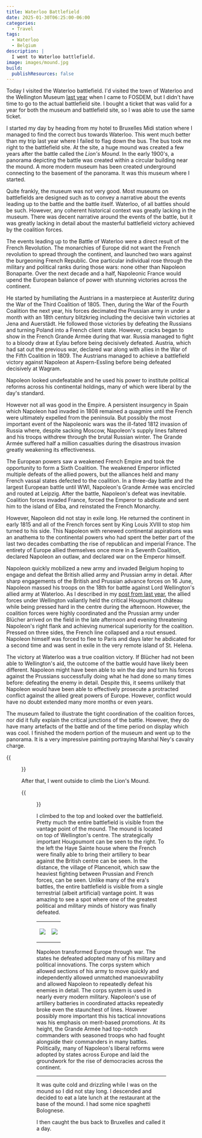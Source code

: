 ```yaml
---
title: Waterloo Battlefield
date: 2025-01-30T06:25:00-06:00
categories:
  - Travel
tags:
  - Waterloo
  - Belgium
description: |
  I went to Waterloo battlefield.
image: images/mound.jpg
build:
  publishResources: false
---
```


Today I visited the Waterloo battlefield. I'd visited the town of Waterloo and
the Wellington Museum
[last year]({{<ref"../../2024-fosdem/waterloo/index.md">}}) when I came to
FOSDEM, but I didn't have time to go to the actual battlefield site. I bought a
ticket that was valid for a year for both the museum and battlefield site, so I
was able to use the same ticket.

I started my day by heading from my hotel to Bruxelles Midi station where I
managed to find the correct bus towards Waterloo. This went much better than my
trip last year where I failed to flag down the bus. The bus took me right to the
battlefield site. At the site, a huge mound was created a few years after the
battle called the _Lion's Mound_. In the early 1900's, a panorama depicting the
battle was created within a circular building near the mound. A more modern
museum has been created underground connecting to the basement of the panorama.
It was this museum where I started.

Quite frankly, the museum was not very good. Most museums on battlefields are
designed such as to convey a narrative about the events leading up to the battle
and the battle itself. Waterloo, of all battles should be such. However, any
coherent historical context was greatly lacking in the museum. There was decent
narrative around the events of the battle, but it was greatly lacking in detail
about the masterful battlefield victory achieved by the coalition forces.

The events leading up to the Battle of Waterloo were a direct result of the
French Revolution. The monarchies of Europe did not want the French revolution
to spread through the continent, and launched two wars against the burgeoning
French Republic. One particular individual rose through the military and
political ranks during those wars: none other than Napoleon Bonaparte. Over the
next decade and a half, Napoleonic France would upend the European balance of
power with stunning victories across the continent.

He started by humiliating the Austrians in a masterpiece at Austerlitz during
the War of the Third Coalition of 1805. Then, during the War of the Fourth
Coalition the next year, his forces decimated the Prussian army in under a month
with an 18th century blitzkrieg including the decisive twin victories at Jena
and Auerstädt. He followed those victories by defeating the Russians and turning
Poland into a French client state. However, cracks began to show in the French
Grande Armée during that war. Russia managed to fight to a bloody draw at Eylau
before being decisively defeated. Austria, which had sat out the previous war,
declared war along with allies in the War of the Fifth Coalition in 1809. The
Austrians managed to achieve a battlefield victory against Napoleon at
Aspern-Essling before being defeated decisively at Wagram.

Napoleon looked undefeatable and he used his power to institute political
reforms across his continental holdings, many of which were liberal by the day's
standard.

However not all was good in the Empire. A persistent insurgency in Spain which
Napoleon had invaded in 1808 remained a quagmire until the French were
ultimately expelled from the peninsula. But possibly the most important event of
the Napoleonic wars was the ill-fated 1812 invasion of Russia where, despite
sacking Moscow, Napoleon's supply lines faltered and his troops withdrew through
the brutal Russian winter. The Grande Armée suffered half a million casualties
during the disastrous invasion greatly weakening its effectiveness.

The European powers saw a weakened French Empire and took the opportunity to
form a Sixth Coalition. The weakened Emperor inflicted multiple defeats of the
allied powers, but the alliances held and many French vassal states defected to
the coalition. In a three-day battle and the largest European battle until WWI,
Napoleon's Grande Armée was encircled and routed at Leipzig. After the battle,
Napoleon's defeat was inevitable. Coalition forces invaded France, forced the
Emperor to abdicate and sent him to the island of Elba, and reinstated the
French Monarchy.

However, Napoleon did not stay in exile long. He returned the continent in early
1815 and all of the French forces sent by King Louis XVIII to stop him turned to
his side. This Napoleon with renewed continental aspirations was an anathema to
the continental powers who had spent the better part of the last two decades
combatting the rise of republican and imperial France. The entirety of Europe
allied themselves once more in a Seventh Coalition, declared Napoleon an outlaw,
and declared war on the Emperor himself.

Napoleon quickly mobilized a new army and invaded Belgium hoping to engage and
defeat the British allied army and Prussian army in detail. After sharp
engagements of the British and Prussian advance forces on 16 June, Napoleon
massed his troops on the 18th for battle against Lord Wellington's allied army
at Waterloo. As I described in my
[post from last year]({{<ref"../../2024-fosdem/waterloo/index.md">}}), the
allied forces under Wellington valiantly held the critical Hougoumont château
while being pressed hard in the centre during the afternoon. However, the
coalition forces were highly coordinated and the Prussian army under Blücher
arrived on the field in the late afternoon and evening threatening Napoleon's
right flank and achieving numerical superiority for the coalition. Pressed on
three sides, the French line collapsed and a rout ensued. Napoleon himself was
forced to flee to Paris and days later he abdicated for a second time and was
sent in exile in the very remote island of St. Helena.

The victory at Waterloo was a true coalition victory. If Blücher had not been
able to Wellington's aid, the outcome of the battle would have likely been
different. Napoleon might have been able to win the day and turn his forces
against the Prussians successfully doing what he had done so many times before:
defeating the enemy in detail. Despite this, it seems unlikely that Napoleon
would have been able to effectively prosecute a protracted conflict against the
allied great powers of Europe. However, conflict would have no doubt extended
many more months or even years.

The museum failed to illustrate the tight coordination of the coalition forces,
nor did it fully explain the critical junctions of the battle. However, they do
have many artefacts of the battle and of the time period on display which was
cool. I finished the modern portion of the museum and went up to the panorama.
It is a very impressive painting portraying Marshal Ney's cavalry charge.

{{<figure src="images/panorama.jpg" title="A portion of the panorama depicting Marshal Ney's cavalry charge">}}

After that, I went outside to climb the Lion's Mound.

{{<figure src="images/mound.jpg" title="The Lion's Mound">}}

I climbed to the top and looked over the battlefield. Pretty much the entire
battlefield is visible from the vantage point of the mound. The mound is located
on top of Wellington's centre. The strategically important Hougoumont can be
seen to the right. To the left the Haye Sainte house where the French were
finally able to bring their artillery to bear against the British centre can be
seen. In the distance, the village of Plancenoit, which saw the heaviest
fighting between Prussian and French forces, can be seen. Unlike many of the
era's battles, the entire battlefield is visible from a single terrestrial
(albeit artificial) vantage point. It was amazing to see a spot where one of the
greatest political and military minds of history was finally defeated.

<table class="gallery">
<tr>
<td>

![](images/view1.jpg)

</td>
<td>

![](images/view2.jpg)

</td>
</tr>
</table>

Napoleon transformed Europe through war. The states he defeated adopted many of
his military and political innovations. The corps system which allowed sections
of his army to move quickly and independently allowed unmatched manoeuvrability
and allowed Napoleon to repeatedly defeat his enemies in detail. The corps
system is used in nearly every modern military. Napoleon's use of artillery
batteries in coordinated attacks repeatedly broke even the staunchest of lines.
However possibly more important this his tactical innovations was his emphasis
on merit-based promotions. At its height, the Grande Armée had top-notch
commanders with seasoned troops who had fought alongside their commanders in
many battles. Politically, many of Napoleon's liberal reforms were adopted by
states across Europe and laid the groundwork for the rise of democracies across
the continent.

---

It was quite cold and drizzling while I was on the mound so I did not stay long.
I descended and decided to eat a late lunch at the restaurant at the base of the
mound. I had some nice spaghetti Bolognese.

I then caught the bus back to Bruxelles and called it a day.
